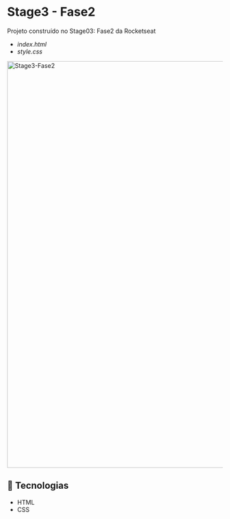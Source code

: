 # **Stage3 -** Fase2

Projeto construído no Stage03: Fase2 da Rocketseat

- *index.html*
- *style.css*

<img width="949" alt="Stage3-Fase2" src="https://user-images.githubusercontent.com/98700610/218601266-7c1bca4d-c358-4924-abcc-00f53b67e70a.png">

## 🔧 Tecnologias

- HTML
- CSS
